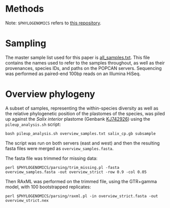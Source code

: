 Methods
=======
Note: `$PHYLOGENOMICS` refers to [this repository](https://github.com/daisieh/phylogenomics).

Sampling
========
The master sample list used for this paper is [all_samples.txt](https://github.com/daisieh/reproducibility/blob/plastome-phylogeography/plastome_phylogeography/all_samples.txt). This file contains the names used to refer to the samples throughout, as well as their provenances, species IDs, and paths on the POPCAN servers. Sequencing was performed as paired-end 100bp reads on an Illumina HiSeq.

Overview phylogeny
==================
A subset of samples, representing the within-species diversity as well as the relative phylogenetic position of the plastomes of the species, was piled up against the _Salix interior_ plastome (Genbank [KJ742926](http://www.ncbi.nlm.nih.gov/nuccore/KJ742926)) using the `pileup_analysis.sh` script:

  ```bash pileup_analysis.sh overview_samples.txt salix_cp.gb subsample```

The script was run on both servers (east and west) and then the resulting fasta files were merged as `overview_samples.fasta`.

The fasta file was trimmed for missing data:

  ```perl $PHYLOGENOMICS/parsing/trim_missing.pl -fasta overview_samples.fasta -out overview_strict -row 0.9 -col 0.05```

Then RAxML was performed on the trimmed file, using the GTR+gamma model, with 100 bootstrapped replicates:

  ```perl $PHYLOGENOMICS/parsing/raxml.pl -in overview_strict.fasta -out overview_strict.nex```

